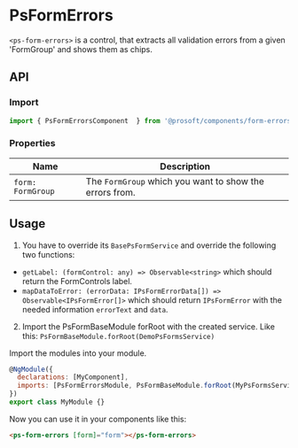# PsFormErrors
`<ps-form-errors>` is a control, that extracts all validation errors from a given 'FormGroup' and shows them as chips.

## API
### Import
```javascript
import { PsFormErrorsComponent  } from '@prosoft/components/form-errors'
```

### Properties
| Name                   | Description
| -----------------------| -------------
| `form: FormGroup`      | The `FormGroup` which you want to show the errors from.

## Usage

1. You have to override its `BasePsFormService` and override the following two functions:
* `getLabel: (formControl: any) => Observable<string>` which should return the FormControls label.
* `mapDataToError: (errorData: IPsFormErrorData[]) => Observable<IPsFormError[]>` which should return `IPsFormError` with the needed information `errorText` and `data`.

2. Import the PsFormBaseModule forRoot with the created service. Like this:
`PsFormBaseModule.forRoot(DemoPsFormsService)`


Import the modules into your module. 

```javascript
@NgModule({
  declarations: [MyComponent],
  imports: [PsFormErrorsModule, PsFormBaseModule.forRoot(MyPsFormsService)]
})
export class MyModule {}
```

Now you can use it in your components like this:

```html
<ps-form-errors [form]="form"></ps-form-errors>
```

